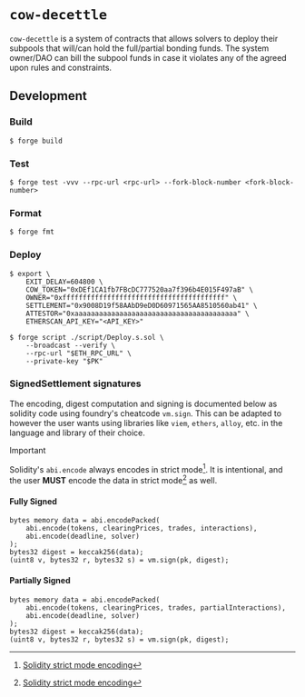 # `cow-decettle`

`cow-decettle` is a system of contracts that allows solvers to deploy their 
subpools that will/can hold the full/partial bonding funds. The system owner/DAO
can bill the subpool funds in case it violates any of the agreed upon rules
and constraints.

## Development

### Build

```
$ forge build
```

### Test

```
$ forge test -vvv --rpc-url <rpc-url> --fork-block-number <fork-block-number>
```

### Format

```
$ forge fmt
```

### Deploy

```
$ export \
    EXIT_DELAY=604800 \
    COW_TOKEN="0xDEf1CA1fb7FBcDC777520aa7f396b4E015F497aB" \
    OWNER="0xffffffffffffffffffffffffffffffffffffffff" \
    SETTLEMENT="0x9008D19f58AAbD9eD0D60971565AA8510560ab41" \
    ATTESTOR="0xaaaaaaaaaaaaaaaaaaaaaaaaaaaaaaaaaaaaaaaa" \
    ETHERSCAN_API_KEY="<API_KEY>"

$ forge script ./script/Deploy.s.sol \
    --broadcast --verify \
    --rpc-url "$ETH_RPC_URL" \
    --private-key "$PK"
```

### SignedSettlement signatures

The encoding, digest computation and signing is documented below as solidity code
using foundry's cheatcode `vm.sign`. This can be adapted to however the user wants
using libraries like `viem`, `ethers`, `alloy`, etc. in the language and library of
their choice.

> [!IMPORTANT]
> Solidity's `abi.encode` always encodes in strict mode[^1]. It is intentional, and the user
> **MUST** encode the data in strict mode[^1] as well.

#### Fully Signed

```solidity
bytes memory data = abi.encodePacked(
    abi.encode(tokens, clearingPrices, trades, interactions),
    abi.encode(deadline, solver)
);
bytes32 digest = keccak256(data);
(uint8 v, bytes32 r, bytes32 s) = vm.sign(pk, digest);
```

#### Partially Signed

```solidity
bytes memory data = abi.encodePacked(
    abi.encode(tokens, clearingPrices, trades, partialInteractions),
    abi.encode(deadline, solver)
);
bytes32 digest = keccak256(data);
(uint8 v, bytes32 r, bytes32 s) = vm.sign(pk, digest);
```

[^1]: [Solidity strict mode encoding](https://docs.soliditylang.org/en/latest/abi-spec.html#strict-encoding-mode)
